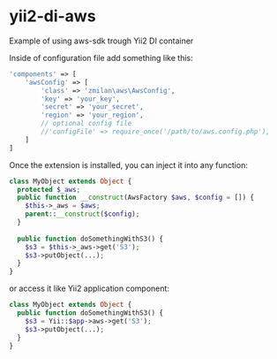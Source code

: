 # yii2-di-aws
Example of using aws-sdk trough Yii2 DI container

Inside of configuration file add something like this:

```php
'components' => [
	'awsConfig' => [
		'class' => 'zmilan\aws\AwsConfig',
		'key' => 'your_key',
		'secret' => 'your_secret',
		'region' => 'your_region',
		// optional config file
		//'configFile' => require_once('/path/to/aws.config.php'),
	]
]
```

Once the extension is installed, you can inject it into any function:

```php
class MyObject extends Object {
  protected $_aws;
  public function __construct(AwsFactory $aws, $config = []) {
    $this->_aws = $aws;
    parent::__construct($config);
  }
  
  public function doSomethingWithS3() {
    $s3 = $this->_aws->get('S3');
    $s3->putObject(...);
  }
}
```
or access it like Yii2 application component:
```php
class MyObject extends Object {
  public function doSomethingWithS3() {
    $s3 = Yii::$app->aws->get('S3');
    $s3->putObject(...);
  }
}
```
